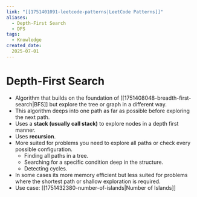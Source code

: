 ```yaml
---
link: "[[1751401091-leetcode-patterns|LeetCode Patterns]]"
aliases: 
  - Depth-First Search
  - DFS
tags:
  - Knowledge
created_date:
  2025-07-01
---
```

# Depth-First Search
- Algorithm that builds on the foundation of [[1751408048-breadth-first-search|BFS]] but explore the tree or graph in a different way.
- This algorithm deeps into one path as far as possible before exploring the next path.
- Uses a **stack (usually call stack)** to explore nodes in a depth first manner.
- Uses **recursion**.
- More suited for problems you need to explore all paths or check every possible configuration.
  - Finding all paths in a tree.
  - Searching for a specific condition deep in the structure.
  - Detecting cycles.
- In some cases its more memory efficient but less suited for problems where the shortest path or shallow exploration is required.
- Use case: [[1751432380-number-of-islands|Number of Islands]]

